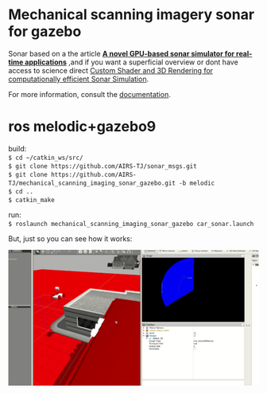 Mechanical scanning imagery sonar for gazebo
=======================================

Sonar based on a the article **[A novel GPU-based sonar simulator for real-time applications](https://www.sciencedirect.com/science/article/pii/S0097849317301371)** ,and if you want a superficial overview or dont have access to science direct [Custom Shader and 3D Rendering for computationally efficient Sonar Simulation](http://sibgrapi.sid.inpe.br/col/sid.inpe.br/sibgrapi/2016/08.09.11.51/doc/sibgrapi16.pdf).

For more information, consult the [documentation](https://github.com/Brazilian-Institute-of-Robotics/mechanical_scanning_imaging_sonar_gazebo/wiki).

ros melodic+gazebo9
==================
build:
<br>`$ cd ~/catkin_ws/src/`
<br>`$ git clone https://github.com/AIRS-TJ/sonar_msgs.git`
<br>`$ git clone https://github.com/AIRS-TJ/mechanical_scanning_imaging_sonar_gazebo.git -b melodic`
<br>`$ cd ..`
<br>`$ catkin_make`

run:
<br>`$ roslaunch mechanical_scanning_imaging_sonar_gazebo car_sonar.launch`

But, just so you can see how it works:

![SonarDemos](doc/Images/sonarRotation.gif)
